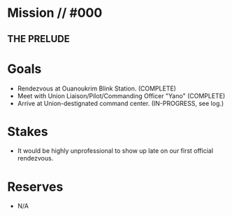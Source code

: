 # Mission // #000
## THE PRELUDE
# Goals
- Rendezvous at Ouanoukrim Blink Station. (COMPLETE)
- Meet with Union Liaison/Pilot/Commanding Officer "Yano" (COMPLETE)
- Arrive at Union-destignated command center. (IN-PROGRESS, see log.)

# Stakes
- It would be highly unprofessional to show up late on our first official rendezvous.

# Reserves
- N/A
